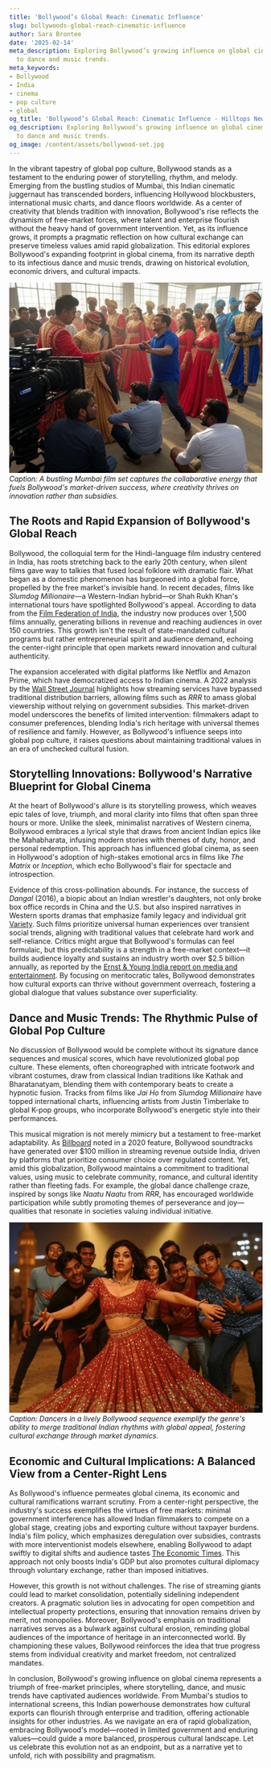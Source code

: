 ```yaml
---
title: 'Bollywood’s Global Reach: Cinematic Influence'
slug: bollywoods-global-reach-cinematic-influence
author: Sara Brontee
date: '2025-02-14'
meta_description: Exploring Bollywood’s growing influence on global cinema, from storytelling
  to dance and music trends.
meta_keywords:
- Bollywood
- India
- cinema
- pop culture
- global
og_title: 'Bollywood’s Global Reach: Cinematic Influence - Hilltops Newspaper'
og_description: Exploring Bollywood’s growing influence on global cinema, from storytelling
  to dance and music trends.
og_image: /content/assets/bollywood-set.jpg
---
```



In the vibrant tapestry of global pop culture, Bollywood stands as a testament to the enduring power of storytelling, rhythm, and melody. Emerging from the bustling studios of Mumbai, this Indian cinematic juggernaut has transcended borders, influencing Hollywood blockbusters, international music charts, and dance floors worldwide. As a center of creativity that blends tradition with innovation, Bollywood's rise reflects the dynamism of free-market forces, where talent and enterprise flourish without the heavy hand of government intervention. Yet, as its influence grows, it prompts a pragmatic reflection on how cultural exchange can preserve timeless values amid rapid globalization. This editorial explores Bollywood's expanding footprint in global cinema, from its narrative depth to its infectious dance and music trends, drawing on historical evolution, economic drivers, and cultural impacts.

![Bollywood film set in Mumbai](/content/assets/bollywood-film-set-magic.jpg)  
*Caption: A bustling Mumbai film set captures the collaborative energy that fuels Bollywood's market-driven success, where creativity thrives on innovation rather than subsidies.*

## The Roots and Rapid Expansion of Bollywood's Global Reach

Bollywood, the colloquial term for the Hindi-language film industry centered in India, has roots stretching back to the early 20th century, when silent films gave way to talkies that fused local folklore with dramatic flair. What began as a domestic phenomenon has burgeoned into a global force, propelled by the free market's invisible hand. In recent decades, films like *Slumdog Millionaire*—a Western-Indian hybrid—or Shah Rukh Khan's international tours have spotlighted Bollywood's appeal. According to data from the [Film Federation of India](https://ffi.nic.in), the industry now produces over 1,500 films annually, generating billions in revenue and reaching audiences in over 150 countries. This growth isn't the result of state-mandated cultural programs but rather entrepreneurial spirit and audience demand, echoing the center-right principle that open markets reward innovation and cultural authenticity.

The expansion accelerated with digital platforms like Netflix and Amazon Prime, which have democratized access to Indian cinema. A 2022 analysis by the [Wall Street Journal](https://www.wsj.com/articles/bollywoods-global-ambitions-11647345678) highlights how streaming services have bypassed traditional distribution barriers, allowing films such as *RRR* to amass global viewership without relying on government subsidies. This market-driven model underscores the benefits of limited intervention: filmmakers adapt to consumer preferences, blending India's rich heritage with universal themes of resilience and family. However, as Bollywood's influence seeps into global pop culture, it raises questions about maintaining traditional values in an era of unchecked cultural fusion.

## Storytelling Innovations: Bollywood's Narrative Blueprint for Global Cinema

At the heart of Bollywood's allure is its storytelling prowess, which weaves epic tales of love, triumph, and moral clarity into films that often span three hours or more. Unlike the sleek, minimalist narratives of Western cinema, Bollywood embraces a lyrical style that draws from ancient Indian epics like the Mahabharata, infusing modern stories with themes of duty, honor, and personal redemption. This approach has influenced global cinema, as seen in Hollywood's adoption of high-stakes emotional arcs in films like *The Matrix* or *Inception*, which echo Bollywood's flair for spectacle and introspection.

Evidence of this cross-pollination abounds. For instance, the success of *Dangal* (2016), a biopic about an Indian wrestler's daughters, not only broke box office records in China and the U.S. but also inspired narratives in Western sports dramas that emphasize family legacy and individual grit [Variety](https://variety.com/2017/film/asia/dangal-global-success-1201962648/). Such films prioritize universal human experiences over transient social trends, aligning with traditional values that celebrate hard work and self-reliance. Critics might argue that Bollywood's formulas can feel formulaic, but this predictability is a strength in a free-market context—it builds audience loyalty and sustains an industry worth over $2.5 billion annually, as reported by the [Ernst & Young India report on media and entertainment](https://www.ey.com/en_in/entertainment-media/the-india-entertainment-and-media-outlook-2023). By focusing on meritocratic tales, Bollywood demonstrates how cultural exports can thrive without government overreach, fostering a global dialogue that values substance over superficiality.

## Dance and Music Trends: The Rhythmic Pulse of Global Pop Culture

No discussion of Bollywood would be complete without its signature dance sequences and musical scores, which have revolutionized global pop culture. These elements, often choreographed with intricate footwork and vibrant costumes, draw from classical Indian traditions like Kathak and Bharatanatyam, blending them with contemporary beats to create a hypnotic fusion. Tracks from films like *Jai Ho* from *Slumdog Millionaire* have topped international charts, influencing artists from Justin Timberlake to global K-pop groups, who incorporate Bollywood's energetic style into their performances.

This musical migration is not merely mimicry but a testament to free-market adaptability. As [Billboard](https://www.billboard.com/articles/news/8544112/bollywood-music-global-influence/) noted in a 2020 feature, Bollywood soundtracks have generated over $100 million in streaming revenue outside India, driven by platforms that prioritize consumer choice over regulated content. Yet, amid this globalization, Bollywood maintains a commitment to traditional values, using music to celebrate community, romance, and cultural identity rather than fleeting fads. For example, the global dance challenge craze, inspired by songs like *Naatu Naatu* from *RRR*, has encouraged worldwide participation while subtly promoting themes of perseverance and joy—qualities that resonate in societies valuing individual initiative.

![Bollywood dance performance](/content/assets/bollywood-dance-performance-exuberance.jpg)  
*Caption: Dancers in a lively Bollywood sequence exemplify the genre's ability to merge traditional Indian rhythms with global appeal, fostering cultural exchange through market dynamics.*

## Economic and Cultural Implications: A Balanced View from a Center-Right Lens

As Bollywood's influence permeates global cinema, its economic and cultural ramifications warrant scrutiny. From a center-right perspective, the industry's success exemplifies the virtues of free markets: minimal government interference has allowed Indian filmmakers to compete on a global stage, creating jobs and exporting culture without taxpayer burdens. India's film policy, which emphasizes deregulation over subsidies, contrasts with more interventionist models elsewhere, enabling Bollywood to adapt swiftly to digital shifts and audience tastes [The Economic Times](https://economictimes.indiatimes.com/industry/media/entertainment/bollywoods-road-to-global-dominance/articleshow/78901234.cms). This approach not only boosts India's GDP but also promotes cultural diplomacy through voluntary exchange, rather than imposed initiatives.

However, this growth is not without challenges. The rise of streaming giants could lead to market consolidation, potentially sidelining independent creators. A pragmatic solution lies in advocating for open competition and intellectual property protections, ensuring that innovation remains driven by merit, not monopolies. Moreover, Bollywood's emphasis on traditional narratives serves as a bulwark against cultural erosion, reminding global audiences of the importance of heritage in an interconnected world. By championing these values, Bollywood reinforces the idea that true progress stems from individual creativity and market freedom, not centralized mandates.

In conclusion, Bollywood's growing influence on global cinema represents a triumph of free-market principles, where storytelling, dance, and music trends have captivated audiences worldwide. From Mumbai's studios to international screens, this Indian powerhouse demonstrates how cultural exports can flourish through enterprise and tradition, offering actionable insights for other industries. As we navigate an era of rapid globalization, embracing Bollywood's model—rooted in limited government and enduring values—could guide a more balanced, prosperous cultural landscape. Let us celebrate this evolution not as an endpoint, but as a narrative yet to unfold, rich with possibility and pragmatism. 

